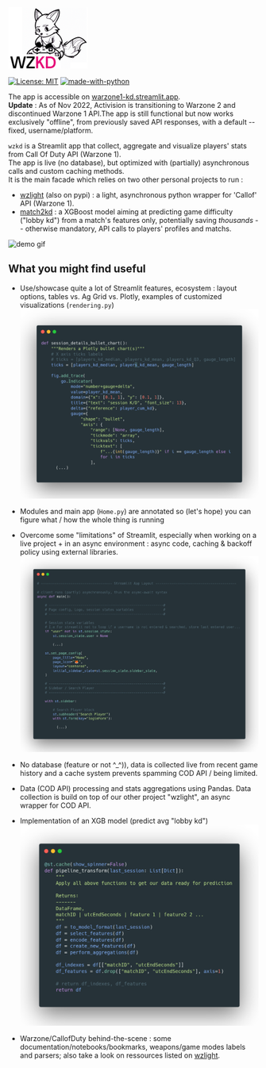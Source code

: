 ![WZKD logo](https://github.com/matthieuvion/wzkd/blob/master/data/DallE_logo_3_small.png?raw=True "Dall-E generated WZKD logo")

[![License: MIT](https://img.shields.io/badge/License-MIT-yellow.svg)](https://opensource.org/licenses/MIT)
[![made-with-python](https://img.shields.io/badge/Made%20with-Python-1f425f.svg)](https://www.python.org/)

The app is accessible on [warzone1-kd.streamlit.app](https://warzone1-kd.streamlit.app).<br>
**Update** : As of Nov 2022, Activision is transitioning to Warzone 2 and discontinued Warzone 1 API.The app is still functional but now works exclusively "offline", from previously saved API responses, with a default --fixed, username/platform.

`wzkd` is a Streamlit app that collect, aggregate and visualize players' stats from Call Of Duty API (Warzone 1).<br>
The app is live (no database), but optimized with (partially) asynchronous calls and custom caching methods.<br>
It is the main facade which relies on two other personal projects to run :<br>
- [wzlight](https://github.com/matthieuvion/wzlight) (also on pypi) : a light, asynchronous python wrapper for 'Callof' API (Warzone 1).
- [match2kd](https://github.com/matthieuvion/match2kd) : a XGBoost model aiming at predicting game difficulty ("lobby kd") from a match's features only, potentially saving *thousands* -- otherwise mandatory, API calls to players' profiles and matchs.<br>

![demo gif](https://github.com/matthieuvion/wzkd/blob/master/data/app_demo_v2.gif "demo gif")

## What you might find useful 

- Use/showcase quite a lot of Streamlit features, ecosystem : layout options, tables vs. Ag Grid vs. Plotly, examples of customized visualizations (`rendering.py`) <br>
![screenshot rendering](https://github.com/matthieuvion/wzkd/blob/master/data/readme_viz.png?raw=True "rendering.py") <br>

- Modules and main app (`Home.py`) are annotated so (let's hope) you can figure what / how the whole thing is running 
- Overcome some "limitations" of Streamlit, especially when working on a live project + in an async environment :  async code, caching & backoff policy using external libraries.<br>
![screenshot rendering](https://github.com/matthieuvion/wzkd/blob/master/data/readme_layout.png?raw=True "Home.py") <br>
- No database (feature or not ^_^)), data is collected live from recent game history and a cache system  prevents spamming COD API / being limited.
- Data (COD API) processing and stats aggregations using Pandas. Data collection is build on top of our other project "wzlight", an async wrapper for COD API.
- Implementation of an XGB model (predict avg "lobby kd")
![screenshot rendering](https://github.com/matthieuvion/wzkd/blob/master/data/readme_predict.png?raw=True "predict.py") <br>
- Warzone/CallofDuty behind-the-scene : some documentation/notebooks/bookmarks, weapons/game modes labels and parsers; also take a look on ressources listed on [wzlight](https://github.com/matthieuvion/wzlight).